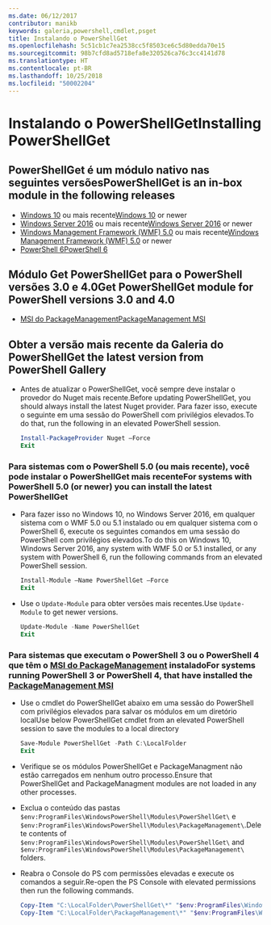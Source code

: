```yaml
---
ms.date: 06/12/2017
contributor: manikb
keywords: galeria,powershell,cmdlet,psget
title: Instalando o PowerShellGet
ms.openlocfilehash: 5c51cb1c7ea2538cc5f8503ce6c5d80edda70e15
ms.sourcegitcommit: 98b7cfd8ad5718efa8e320526ca76c3cc4141d78
ms.translationtype: HT
ms.contentlocale: pt-BR
ms.lasthandoff: 10/25/2018
ms.locfileid: "50002204"
---
```

# <a name="installing-powershellget"></a><span data-ttu-id="dffa5-103">Instalando o PowerShellGet</span><span class="sxs-lookup"><span data-stu-id="dffa5-103">Installing PowerShellGet</span></span>

## <a name="powershellget-is-an-in-box-module-in-the-following-releases"></a><span data-ttu-id="dffa5-104">PowerShellGet é um módulo nativo nas seguintes versões</span><span class="sxs-lookup"><span data-stu-id="dffa5-104">PowerShellGet is an in-box module in the following releases</span></span>

- <span data-ttu-id="dffa5-105">[Windows 10](https://www.microsoft.com/windows) ou mais recente</span><span class="sxs-lookup"><span data-stu-id="dffa5-105">[Windows 10](https://www.microsoft.com/windows) or newer</span></span>
- <span data-ttu-id="dffa5-106">[Windows Server 2016](/windows-server/windows-server) ou mais recente</span><span class="sxs-lookup"><span data-stu-id="dffa5-106">[Windows Server 2016](/windows-server/windows-server) or newer</span></span>
- <span data-ttu-id="dffa5-107">[Windows Management Framework (WMF) 5.0](https://www.microsoft.com/download/details.aspx?id=50395) ou mais recente</span><span class="sxs-lookup"><span data-stu-id="dffa5-107">[Windows Management Framework (WMF) 5.0](https://www.microsoft.com/download/details.aspx?id=50395) or newer</span></span>
- [<span data-ttu-id="dffa5-108">PowerShell 6</span><span class="sxs-lookup"><span data-stu-id="dffa5-108">PowerShell 6</span></span>](https://github.com/PowerShell/PowerShell/releases)

## <a name="get-powershellget-module-for-powershell-versions-30-and-40"></a><span data-ttu-id="dffa5-109">Módulo Get PowerShellGet para o PowerShell versões 3.0 e 4.0</span><span class="sxs-lookup"><span data-stu-id="dffa5-109">Get PowerShellGet module for PowerShell versions 3.0 and 4.0</span></span>

- [<span data-ttu-id="dffa5-110">MSI do PackageManagement</span><span class="sxs-lookup"><span data-stu-id="dffa5-110">PackageManagement MSI</span></span>](https://www.microsoft.com/download/details.aspx?id=51451)

## <a name="get-the-latest-version-from-powershell-gallery"></a><span data-ttu-id="dffa5-111">Obter a versão mais recente da Galeria do PowerShell</span><span class="sxs-lookup"><span data-stu-id="dffa5-111">Get the latest version from PowerShell Gallery</span></span>

- <span data-ttu-id="dffa5-112">Antes de atualizar o PowerShellGet, você sempre deve instalar o provedor do Nuget mais recente.</span><span class="sxs-lookup"><span data-stu-id="dffa5-112">Before updating PowerShellGet, you should always install the latest Nuget provider.</span></span> <span data-ttu-id="dffa5-113">Para fazer isso, execute o seguinte em uma sessão do PowerShell com privilégios elevados.</span><span class="sxs-lookup"><span data-stu-id="dffa5-113">To do that, run the following in an elevated PowerShell session.</span></span>

  ```powershell
  Install-PackageProvider Nuget –Force
  Exit
  ```

### <a name="for-systems-with-powershell-50-or-newer-you-can-install-the-latest-powershellget"></a><span data-ttu-id="dffa5-114">Para sistemas com o PowerShell 5.0 (ou mais recente), você pode instalar o PowerShellGet mais recente</span><span class="sxs-lookup"><span data-stu-id="dffa5-114">For systems with PowerShell 5.0 (or newer) you can install the latest PowerShellGet</span></span>

- <span data-ttu-id="dffa5-115">Para fazer isso no Windows 10, no Windows Server 2016, em qualquer sistema com o WMF 5.0 ou 5.1 instalado ou em qualquer sistema com o PowerShell 6, execute os seguintes comandos em uma sessão do PowerShell com privilégios elevados.</span><span class="sxs-lookup"><span data-stu-id="dffa5-115">To do this on Windows 10, Windows Server 2016, any system with WMF 5.0 or 5.1 installed, or any system with PowerShell 6, run the following commands from an elevated PowerShell session.</span></span>

  ```powershell
  Install-Module –Name PowerShellGet –Force
  Exit
  ```

- <span data-ttu-id="dffa5-116">Use o `Update-Module` para obter versões mais recentes.</span><span class="sxs-lookup"><span data-stu-id="dffa5-116">Use `Update-Module` to get newer versions.</span></span>

  ```powershell
  Update-Module -Name PowerShellGet
  Exit
  ```

### <a name="for-systems-running-powershell-3-or-powershell-4-that-have-installed-the-packagemanagement-msihttpswwwmicrosoftcomdownloaddetailsaspxid51451"></a><span data-ttu-id="dffa5-117">Para sistemas que executam o PowerShell 3 ou o PowerShell 4 que têm o [MSI do PackageManagement](https://www.microsoft.com/download/details.aspx?id=51451) instalado</span><span class="sxs-lookup"><span data-stu-id="dffa5-117">For systems running PowerShell 3 or PowerShell 4, that have installed the [PackageManagement MSI](https://www.microsoft.com/download/details.aspx?id=51451)</span></span>

- <span data-ttu-id="dffa5-118">Use o cmdlet do PowerShellGet abaixo em uma sessão do PowerShell com privilégios elevados para salvar os módulos em um diretório local</span><span class="sxs-lookup"><span data-stu-id="dffa5-118">Use below PowerShellGet cmdlet from an elevated PowerShell session to save the modules to a local directory</span></span>

  ```powershell
  Save-Module PowerShellGet -Path C:\LocalFolder
  Exit
  ```

- <span data-ttu-id="dffa5-119">Verifique se os módulos PowerShellGet e PackageManagment não estão carregados em nenhum outro processo.</span><span class="sxs-lookup"><span data-stu-id="dffa5-119">Ensure that PowerShellGet and PackageManagment modules are not loaded in any other processes.</span></span>
- <span data-ttu-id="dffa5-120">Exclua o conteúdo das pastas `$env:ProgramFiles\WindowsPowerShell\Modules\PowerShellGet\` e `$env:ProgramFiles\WindowsPowerShell\Modules\PackageManagement\`.</span><span class="sxs-lookup"><span data-stu-id="dffa5-120">Delete contents of `$env:ProgramFiles\WindowsPowerShell\Modules\PowerShellGet\` and  `$env:ProgramFiles\WindowsPowerShell\Modules\PackageManagement\` folders.</span></span>
- <span data-ttu-id="dffa5-121">Reabra o Console do PS com permissões elevadas e execute os comandos a seguir.</span><span class="sxs-lookup"><span data-stu-id="dffa5-121">Re-open the PS Console with elevated permissions then run the following commands.</span></span>

  ```powershell
  Copy-Item "C:\LocalFolder\PowerShellGet\*" "$env:ProgramFiles\WindowsPowerShell\Modules\PowerShellGet\" -Recurse -Force
  Copy-Item "C:\LocalFolder\PackageManagement\*" "$env:ProgramFiles\WindowsPowerShell\Modules\PackageManagement\" -Recurse -Force
  ```
